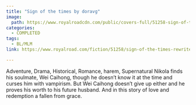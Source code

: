 ```yaml
---
title: "Sign of the times by doravg"
image:
  path: https://www.royalroadcdn.com/public/covers-full/51258-sign-of-the-times-rewrite.jpg
categories:
  - COMPLETED
tags:
  - BL/MLM
link: https://www.royalroad.com/fiction/51258/sign-of-the-times-rewrite

---
```

Adventure, Drama, Historical, Romance, harem, Supernatural Nikola finds his soulmate, Wei Caihong, though he doesn’t know it at the time and curses him with vampirism. But Wei Caihong doesn’t give up either and he proves his worth to his future husband. And in this story of love and redemption a fallen from grace.

